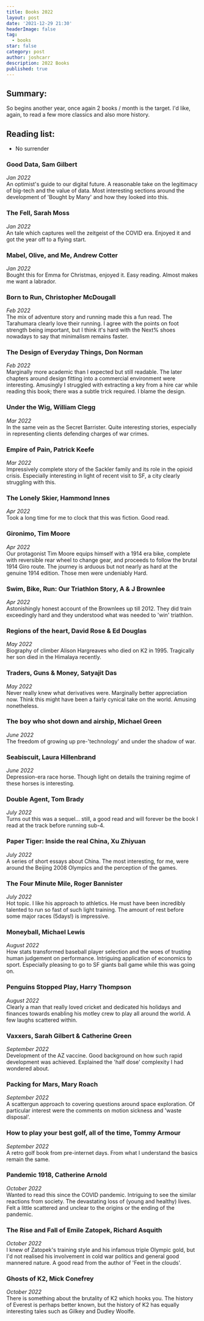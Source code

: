 ```yaml
---
title: Books 2022
layout: post
date: '2021-12-29 21:30'
headerImage: false
tag:
  - books
star: false
category: post
author: joshcarr
description: 2022 Books
published: true
---
```


## Summary:
So begins another year, once again 2 books / month is the target. I'd like, again, to read a few more classics and also more history. 

## Reading list:
* No surrender


### Good Data, Sam Gilbert
*Jan 2022*  
An optimist's guide to our digital future. A reasonable take on the legitimacy of big-tech and the value of data. Most interesting sections around the development of 'Bought by Many' and how they looked into this. 

### The Fell, Sarah Moss
*Jan 2022*  
An tale which captures well the zeitgeist of the COVID era. Enjoyed it and got the year off to a flying start.

### Mabel, Olive, and Me, Andrew Cotter
*Jan 2022*  
Bought this for Emma for Christmas, enjoyed it. Easy reading. Almost makes me want a labrador. 

### Born to Run, Christopher McDougall
*Feb 2022*  
The mix of adventure story and running made this a fun read. The Tarahumara clearly love their running. I agree with the points on foot strength being important, but I think it's hard with the Next% shoes nowadays to say that minimalism remains faster. 

### The Design of Everyday Things, Don Norman
*Feb 2022*  
Marginally more academic than I expected but still readable. The later chapters around design fitting into a commercial environment were interesting. Amusingly I struggled with extracting a key from a hire car while reading this book; there was a subtle trick required. I blame the design.

### Under the Wig, William Clegg
*Mar 2022*  
In the same vein as the Secret Barrister. Quite interesting stories, especially in representing clients defending charges of war crimes.

### Empire of Pain, Patrick Keefe
*Mar 2022*  
Impressively complete story of the Sackler family and its role in the opioid crisis. Especially interesting in light of recent visit to SF, a city clearly struggling with this.

### The Lonely Skier, Hammond Innes
*Apr 2022*  
Took a long time for me to clock that this was fiction. Good read.

### Gironimo, Tim Moore
*Apr 2022*  
Our protagonist Tim Moore equips himself with a 1914 era bike, complete with reversible rear wheel to change gear, and proceeds to follow the brutal 1914 Giro route. The journey is arduous but not nearly as hard at the genuine 1914 edition. Those men were undeniably Hard.

### Swim, Bike, Run: Our Triathlon Story, A & J Brownlee
*Apr 2022*  
Astonishingly honest account of the Brownlees up till 2012. They did train exceedingly hard and they understood what was needed to 'win' triathlon. 

### Regions of the heart, David Rose & Ed Douglas
*May 2022*  
Biography of climber Alison Hargreaves who died on K2 in 1995. Tragically her son died in the Himalaya recently. 

### Traders, Guns & Money, Satyajit Das
*May 2022*  
Never really knew what derivatives were. Marginally better appreciation now. Think this might have been a fairly cynical take on the world. Amusing nonetheless.

### The boy who shot down and airship, Michael Green
*June 2022*  
The freedom of growing up pre-'technology' and under the shadow of war.

### Seabiscuit, Laura Hillenbrand
*June 2022*  
Depression-era race horse. Though light on details the training regime of these horses is interesting. 

### Double Agent, Tom Brady 
*July 2022*  
Turns out this was a sequel... still, a good read and will forever be the book I read at the track before running sub-4.

### Paper Tiger: Inside the real China, Xu Zhiyuan 
*July 2022*  
A series of short essays about China. The most interesting, for me, were around the Beijing 2008 Olympics and the perception of the games.

### The Four Minute Mile, Roger Bannister 
*July 2022*  
Hot topic. I like his approach to athletics. He must have been incredibly talented to run so fast of such light training. The amount of rest before some major races (5days!) is impressive.

### Moneyball, Michael Lewis 
*August 2022*  
How stats transformed baseball player selection and the woes of trusting human judgement on performance. Intriguing application of economics to sport. Especially pleasing to go to SF giants ball game while this was going on.

### Penguins Stopped Play, Harry Thompson 
*August 2022*  
Clearly a man that really loved cricket and dedicated his holidays and finances towards enabling his motley crew to play all around the world. A few laughs scattered within.

### Vaxxers, Sarah Gilbert & Catherine Green 
*September 2022*  
Development of the AZ vaccine. Good background on how such rapid development was achieved. Explained the 'half dose' complexity I had wondered about.

### Packing for Mars, Mary Roach 
*September 2022*  
A scattergun approach to covering questions around space exploration. Of particular interest were the comments on motion sickness and 'waste disposal'.

### How to play your best golf, all of the time, Tommy Armour 
*September 2022*  
A retro golf book from pre-internet days. From what I understand the basics remain the same. 

### Pandemic 1918, Catherine Arnold 
*October 2022*  
Wanted to read this since the COVID pandemic. Intriguing to see the similar reactions from society. The devastating loss of (young and healthy) lives. Felt a little scattered and unclear to the origins or the ending of the pandemic.

### The Rise and Fall of Emile Zatopek, Richard Asquith
*October 2022*  
I knew of Zatopek's training style and his infamous triple Olympic gold, but I'd not realised his involvement in cold war politics and general good mannered nature. A good read from the author of 'Feet in the clouds'.

### Ghosts of K2, Mick Conefrey  
*October 2022*  
There is something about the brutality of K2 which hooks you. The history of Everest is perhaps better known, but the history of K2 has equally interesting tales such as Gilkey and Dudley Woolfe.


